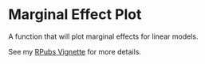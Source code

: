 # Marginal Effect Plot
A function that will plot marginal effects for linear models.

See my [RPubs Vignette](http://rpubs.com/milesdwilliams15/326345) for more details.
